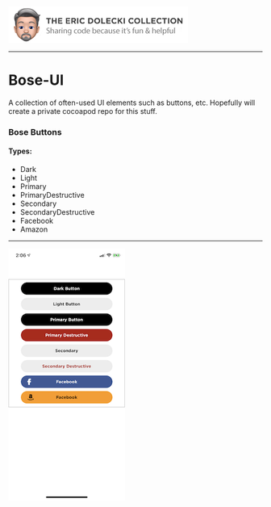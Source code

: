 ![header](./ed-badge.png)

----

# Bose-UI
A collection of often-used UI elements such as buttons, etc. Hopefully will create a private cocoapod repo for this stuff.

### Bose Buttons

#### Types:
- Dark
- Light
- Primary
- PrimaryDestructive
- Secondary
- SecondaryDestructive
- Facebook
- Amazon

----
![app](./bose-ui-app.png)
